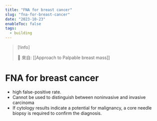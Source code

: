 ```yaml
---
title: "FNA for breast cancer"
slug: "fna-for-breast-cancer"
date: "2023-10-23"
enableToc: false
tags:
  - building
---
```


> [!info]
>
> 🌱 來自: [[Approach to Palpable breast mass]]

# FNA for breast cancer

- high false-positive rate.
- Cannot be used to distinguish between noninvasive and invasive carcinoma 
- If cytology results indicate a potential for malignancy, a core needle biopsy is required to confirm the diagnosis. 
